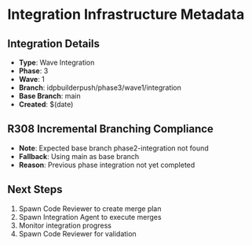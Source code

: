 # Integration Infrastructure Metadata

## Integration Details
- **Type**: Wave Integration
- **Phase**: 3
- **Wave**: 1
- **Branch**: idpbuilderpush/phase3/wave1/integration
- **Base Branch**: main
- **Created**: $(date)

## R308 Incremental Branching Compliance
- **Note**: Expected base branch phase2-integration not found
- **Fallback**: Using main as base branch
- **Reason**: Previous phase integration not yet completed

## Next Steps
1. Spawn Code Reviewer to create merge plan
2. Spawn Integration Agent to execute merges
3. Monitor integration progress
4. Spawn Code Reviewer for validation
